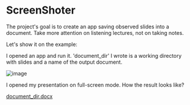 # ScreenShoter
The project's goal is to create an app saving observed slides into a document. 
Take more attention on listening lectures, not on taking notes.

Let's show it on the example:

I opened an app and run it. 'document_dir' I wrote is a working directory with slides and a name of the output document.

![image](https://user-images.githubusercontent.com/50794170/142727883-60655daf-de2f-4d62-b85b-e87c6d988219.png)

I opened my presentation on full-screen mode. How the result looks like?

[document_dir.docx](https://github.com/tomWitkowski/ScreenShoter/files/7574594/document_dir.docx)
